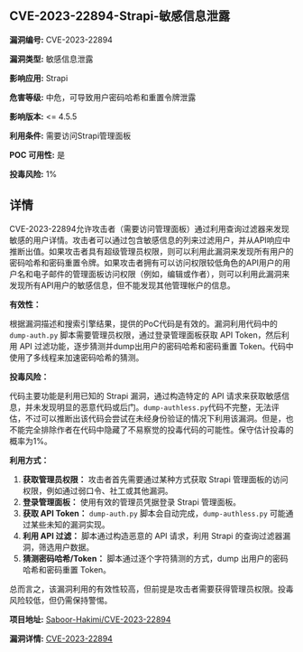 ## CVE-2023-22894-Strapi-敏感信息泄露

**漏洞编号:** CVE-2023-22894

**漏洞类型:** 敏感信息泄露

**影响应用:** Strapi

**危害等级:** 中危，可导致用户密码哈希和重置令牌泄露

**影响版本:** <= 4.5.5

**利用条件:** 需要访问Strapi管理面板

**POC 可用性:** 是

**投毒风险:** 1%

## 详情

CVE-2023-22894允许攻击者（需要访问管理面板）通过利用查询过滤器来发现敏感的用户详情。攻击者可以通过包含敏感信息的列来过滤用户，并从API响应中推断出值。如果攻击者具有超级管理员权限，则可以利用此漏洞来发现所有用户的密码哈希和密码重置令牌。如果攻击者拥有可以访问权限较低角色的API用户的用户名和电子邮件的管理面板访问权限（例如，编辑或作者），则可以利用此漏洞来发现所有API用户的敏感信息，但不能发现其他管理帐户的信息。

**有效性：**

根据漏洞描述和搜索引擎结果，提供的PoC代码是有效的。漏洞利用代码中的 `dump-auth.py` 脚本需要管理员权限，通过登录管理面板获取 API Token，然后利用 API 过滤功能，逐步猜测并dump出用户的密码哈希和密码重置 Token。代码中使用了多线程来加速密码哈希的猜测。

**投毒风险：**

代码主要功能是利用已知的 Strapi 漏洞，通过构造特定的 API 请求来获取敏感信息，并未发现明显的恶意代码或后门。`dump-authless.py`代码不完整，无法评估，不过可以推断出该代码会尝试在未经身份验证的情况下利用该漏洞。但是，也不能完全排除作者在代码中隐藏了不易察觉的投毒代码的可能性。保守估计投毒的概率为1%。

**利用方式：**

1.  **获取管理员权限：** 攻击者首先需要通过某种方式获取 Strapi 管理面板的访问权限，例如通过弱口令、社工或其他漏洞。
2.  **登录管理面板：** 使用有效的管理员凭据登录 Strapi 管理面板。
3.  **获取 API Token：**  `dump-auth.py` 脚本会自动完成，`dump-authless.py` 可能通过某些未知的漏洞实现。
4.  **利用 API 过滤：** 脚本通过构造恶意的 API 请求，利用 Strapi 的查询过滤器漏洞，筛选用户数据。
5.  **猜测密码哈希/Token：**  脚本通过逐个字符猜测的方式，dump 出用户的密码哈希和密码重置 Token。

总而言之，该漏洞利用的有效性较高，但前提是攻击者需要获得管理员权限。投毒风险较低，但仍需保持警惕。

**项目地址:** [Saboor-Hakimi/CVE-2023-22894](https://github.com/Saboor-Hakimi/CVE-2023-22894)

**漏洞详情:** [CVE-2023-22894](https://nvd.nist.gov/vuln/detail/CVE-2023-22894)